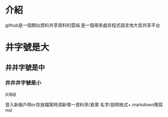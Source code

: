 # 介紹
github是一個類似資料共享資料的雲端
是一個用來處存程式語言地大型共享平台
# 井字號是大
## 井井字號是中
### 井井井字號是小
``` 
灰階區
```
登入新帳戶時or存放檔案時須新增一資料夾/倉庫
名字/說明格式+.markdown簡寫md
